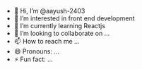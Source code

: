 - 👋 Hi, I’m @aayush-2403
- 👀 I’m interested in front end development  
- 🌱 I’m currently learning Reactjs
- 💞️ I’m looking to collaborate on ...
- 📫 How to reach me ...
- 😄 Pronouns: ...
- ⚡ Fun fact: ...

<!---
aayush-2403/aayush-2403 is a ✨ special ✨ repository because its `README.md` (this file) appears on your GitHub profile.
You can click the Preview link to take a look at your changes.
--->
